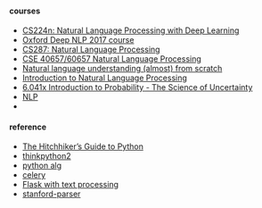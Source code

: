 #### courses
 * [CS224n: Natural Language Processing with Deep Learning](http://web.stanford.edu/class/cs224n/)
 * [Oxford Deep NLP 2017 course](https://github.com/oxford-cs-deepnlp-2017/lectures)
 * [CS287: Natural Language Processing](http://cs287.fas.harvard.edu/)
 * [CSE 40657/60657 Natural Language Processing](https://www3.nd.edu/~dchiang/teaching/nlp/2017/)
 * [Natural language understanding (almost) from scratch](https://blog.acolyer.org/2016/07/04/natural-language-understanding-almost-from-scratch/)
 * [Introduction to Natural Language Processing
](https://www.coursera.org/learn/natural-language-processing/home/welcome)
 * [6.041x Introduction to Probability - The Science of Uncertainty](https://courses.edx.org/courses/course-v1:MITx+6.041x_3+2T2016/info)
 * [NLP](https://www.eecis.udel.edu/~trnka/CISC889-11S/)
 * 
 

#### reference
* [The Hitchhiker’s Guide to Python](http://docs.python-guide.org/en/latest/)
* [thinkpython2](http://www.greenteapress.com/thinkpython2/html/index.html)
* [python alg](http://www.brpreiss.com/books/opus7/html/book.html)
* [celery](http://celery.readthedocs.io/en/latest/index.html)
* [Flask with text processing](https://realpython.com/blog/python/flask-by-example-part-3-text-processing-with-requests-beautifulsoup-nltk/#install-requirements)
* [stanford-parser](http://universaldependencies.org/en/dep/all.html#al-en-dep/nmod)
 
